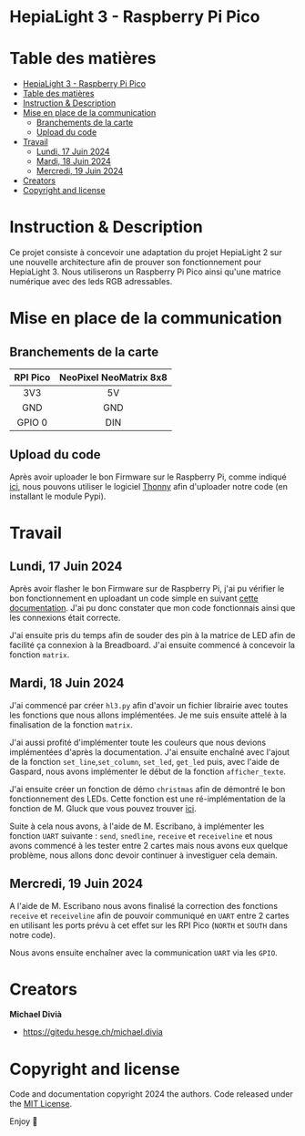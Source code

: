 # HepiaLight 3 - Raspberry Pi Pico

# Table des matières
- [HepiaLight 3 - Raspberry Pi Pico](#hepialight-3---raspberry-pi-pico)
- [Table des matières](#table-des-matières)
- [Instruction \& Description](#instruction--description)
- [Mise en place de la communication](#mise-en-place-de-la-communication)
  - [Branchements de la carte](#branchements-de-la-carte)
  - [Upload du code](#upload-du-code)
- [Travail](#travail)
  - [Lundi, 17 Juin 2024](#lundi-17-juin-2024)
  - [Mardi, 18 Juin 2024](#mardi-18-juin-2024)
  - [Mercredi, 19 Juin 2024](#mercredi-19-juin-2024)
- [Creators](#creators)
- [Copyright and license](#copyright-and-license)


# Instruction & Description

Ce projet consiste à concevoir une adaptation du projet HepiaLight 2 sur une nouvelle architecture afin de prouver son fonctionnement pour HepiaLight 3. Nous utiliserons un Raspberry Pi Pico ainsi qu'une matrice numérique avec des leds RGB adressables.

# Mise en place de la communication

## Branchements de la carte

| **RPI Pico** | **NeoPixel NeoMatrix 8x8** |
| :----------: | :------------------------: |
|     3V3      |             5V             |
|     GND      |            GND             |
|    GPIO 0    |            DIN             |

## Upload du code

Après avoir uploader le bon Firmware sur le Raspberry Pi, comme indiqué [ici](https://www.raspberrypi.com/documentation/microcontrollers/micropython.html), nous pouvons utiliser le logiciel [Thonny](https://thonny.org/) afin d'uploader notre code (en installant le module Pypi).

# Travail

## Lundi, 17 Juin 2024

Après avoir flasher le bon Firmware sur de Raspberry Pi, j'ai pu vérifier le bon fonctionnement en uploadant un code simple en suivant [cette documentation](https://docs.micropython.org/en/latest/rp2/quickref.html#neopixel-and-apa106-driver). J'ai pu donc constater que mon code fonctionnais ainsi que les connexions était correcte.

J'ai ensuite pris du temps afin de souder des pin à la matrice de LED afin de facilité ça connexion à la Breadboard. J'ai ensuite commencé à concevoir la fonction `matrix`.

## Mardi, 18 Juin 2024

J'ai commencé par créer `hl3.py` afin d'avoir un fichier librairie avec toutes les fonctions que nous allons implémentées. Je me suis ensuite attelé à la finalisation de la fonction `matrix`.

J'ai aussi profité d'implémenter toute les couleurs que nous devions implémentées d'après la documentation. J'ai ensuite enchaîné avec l'ajout de la fonction `set_line`,`set_column`, `set_led`, `get_led` puis, avec l'aide de Gaspard, nous avons implémenter le début de la fonction `afficher_texte`.

J'ai ensuite créer un fonction de démo `christmas` afin de démontré le bon fonctionnement des LEDs. Cette fonction est une ré-implémentation de la fonction de M. Gluck que vous pouvez trouver [ici](https://gitedu.hesge.ch/cores/projects/hepialight2/hepialight2-examples/-/blob/02261b68aad94dd52c6b35fdb83ed1d54028061b/peripherals/display/christmas_ball.py).

Suite à cela nous avons, à l'aide de M. Escribano, à implémenter les fonction `UART` suivante : `send`, `snedline`, `receive` et `receiveline` et nous avons commencé à les tester entre 2 cartes mais nous avons eux quelque problème, nous allons donc devoir continuer à investiguer cela demain.

## Mercredi, 19 Juin 2024

A l'aide de M. Escribano nous avons finalisé la correction des fonctions `receive` et `receiveline` afin de pouvoir communiqué en `UART` entre 2 cartes en utilisant les ports prévu à cet effet sur les RPI Pico (`NORTH` et `SOUTH` dans notre code).

Nous avons ensuite enchaîner avec la communication `UART` via les `GPIO`.

# Creators

**Michael Divià**

- <https://gitedu.hesge.ch/michael.divia>

# Copyright and license

Code and documentation copyright 2024 the authors. Code released under the [MIT License](https://gitedu.hesge.ch/michael.divia/hepialight3-pico/-/blob/94f8f25ac736165111a03ff964f1538a65eb40e3/LICENSE).

Enjoy :metal: